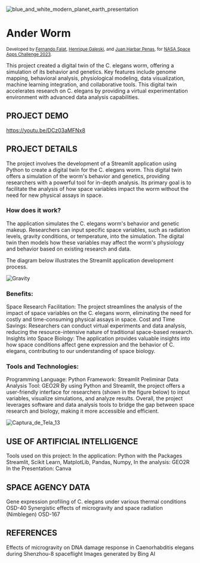 
![blue_and_white_modern_planet_earth_presentation](https://github.com/falatfernando/AnderWorm/assets/64301697/4480dd35-0018-4f6d-a42a-f2596069aa03)


# Ander Worm
<sub>Developed by [Fernando Falat](https://www.linkedin.com/in/fernandofalat/), [Henrique Galeski](https://www.linkedin.com/in/henriquegaleski/), and [Juan Harbar Penas](https://www.linkedin.com/in/jhpenas/), for [NASA Space Apps Challenge 2023](https://www.spaceappschallenge.org/).</sub>



This project created a digital twin of the C. elegans worm, offering a simulation of its behavior and genetics. Key features include genome mapping, behavioral analysis, physiological modeling, data visualization, machine learning integration, and collaborative tools. This digital twin accelerates research on C. elegans by providing a virtual experimentation environment with advanced data analysis capabilities.

## PROJECT DEMO
https://youtu.be/DCz03aMFNx8

## PROJECT DETAILS
The project involves the development of a Streamlit application using Python to create a digital twin for the C. elegans worm. This digital twin offers a simulation of the worm's behavior and genetics, providing researchers with a powerful tool for in-depth analysis. Its primary goal is to facilitate the analysis of how space variables impact the worm without the need for new physical assays in space.

### How does it work?

The application simulates the C. elegans worm's behavior and genetic makeup. Researchers can input specific space variables, such as radiation levels, gravity conditions, or temperature, into the simulation. The digital twin then models how these variables may affect the worm's physiology and behavior based on existing research and data.

The diagram below illustrates the Streamlit application development process.

![Gravity](https://github.com/falatfernando/AnderWorm/assets/64301697/bf788fa3-72ef-4b6d-8c2a-c7d74f34152c)



### Benefits:

Space Research Facilitation: The project streamlines the analysis of the impact of space variables on the C. elegans worm, eliminating the need for costly and time-consuming physical assays in space.
Cost and Time Savings: Researchers can conduct virtual experiments and data analysis, reducing the resource-intensive nature of traditional space-based research.
Insights into Space Biology: The application provides valuable insights into how space conditions affect gene expression and the behavior of C. elegans, contributing to our understanding of space biology.
### Tools and Technologies:

Programming Language: Python
Framework: Streamlit
Preliminar Data Analysis Tool: GEO2R
By using Python and Streamlit, the project offers a user-friendly interface for researchers (shown in the figure below) to input variables, visualize simulations, and analyze results. Overall, the project leverages software and data analysis tools to bridge the gap between space research and biology, making it more accessible and efficient.

![Captura_de_Tela_13](https://github.com/falatfernando/AnderWorm/assets/64301697/d40782c7-d3b7-4986-81ea-6bf4c4a46b26)



## USE OF ARTIFICIAL INTELLIGENCE
Tools used on this project:
In the application: Python with the Packages Streamlit, Scikit Learn, MatplotLib, Pandas, Numpy,
In the analysis: GEO2R
In the Presentation: Canva

## SPACE AGENCY DATA
Gene expression profiling of C. elegans under various thermal conditions OSD-40
Synergistic effects of microgravity and space radiation (Nimblegen) OSD-167

## REFERENCES
Effects of microgravity on DNA damage response in Caenorhabditis elegans during Shenzhou-8 spaceflight
Images generated by Bing AI
